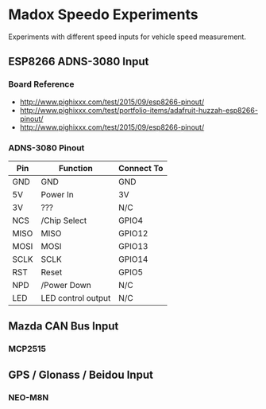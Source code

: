 # Madox Speedo Experiments

Experiments with different speed inputs for vehicle speed measurement.

## ESP8266 ADNS-3080 Input

### Board Reference
- <http://www.pighixxx.com/test/2015/09/esp8266-pinout/>
- <http://www.pighixxx.com/test/portfolio-items/adafruit-huzzah-esp8266-pinout/>
- <http://www.pighixxx.com/test/2015/09/esp8266-pinout/>

### ADNS-3080 Pinout
|Pin|Function|Connect To|
|---|---|---|
|GND|GND|GND|
|5V|Power In|3V|
|3V|???|N/C|
|NCS|/Chip Select|GPIO4|
|MISO|MISO|GPIO12|
|MOSI|MOSI|GPIO13|
|SCLK|SCLK|GPIO14|
|RST|Reset|GPIO5|
|NPD|/Power Down|N/C|
|LED|LED control output|N/C|

## Mazda CAN Bus Input
### MCP2515

## GPS / Glonass / Beidou Input
### NEO-M8N
